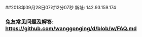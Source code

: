 ##2018年09月28日07时12分07秒 新址: 142.93.159.174
### 兔友常见问题及解答: https://github.com/wanggonging/d/blob/w/FAQ.md

